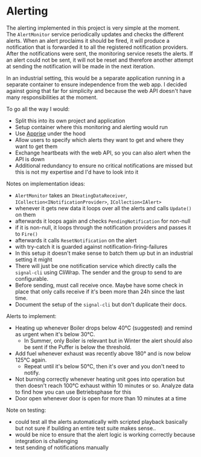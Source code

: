 # Alerting

The alerting implemented in this project is very simple at the moment. \
The `AlertMonitor` service periodically updates and checks the different alerts.
When an alert proclaims it should be fired, it will produce a notification that is forwarded it to all the registered notification providers.
After the notifications were sent, the monitoring service resets the alerts.
If an alert could not be sent, it will not be reset and therefore another attempt at sending the notification will be made in the next iteration.

In an industrial setting, this would be a separate application running in a separate container to ensure independence from the web app.
I decided against going that far for simplicity and because the web API doesn't have many responsibilities at the moment.

To go all the way I would:
- Split this into its own project and application
- Setup container where this monitoring and alerting would run
- Use [Apprise](https://github.com/caronc/apprise) under the hood
- Allow users to specify which alerts they want to get and where they want to get them
- Exchange heartbeats with the web API, so you can also alert when the API is down
- Additional redundancy to ensure no critical notifications are missed but this is not my expertise and I'd have to look into it

Notes on implementation ideas:

- `AlertMonitor` takes an `IHeatingDataReceiver`, `ICollection<INotificationProvider>`, `ICollection<IAlert>`
- whenever it gets new data it loops over all the alerts and calls `Update()` on them
- afterwards it loops again and checks `PendingNotification` for non-null
- if it is non-null, it loops through the notification providers and passes it to `Fire()`
- afterwards it calls `ResetNotification` on the alert
- with try-catch it is guarded against notification-firing-failures
- In this setup it doesn't make sense to batch them up but in an industrial setting it might
- There will just be one notification service which directly calls the `signal-cli` using CliWrap. The sender and the group to send to are configurable.
- Before sending, must call receive once. Maybe have some check in place that only calls receive if it's been more than 24h since the last time.
- Document the setup of the `signal-cli` but don't duplicate their docs.

Alerts to implement:

- Heating up whenever Boiler drops below 40°C (suggested) and remind as urgent when it's below 30°C.
  - In Summer, only Boiler is relevant but in Winter the alert should also be sent if the Puffer is below the threshold.
- Add fuel whenever exhaust was recently above 180° and is now below 125°C again.
  - Repeat until it's below 50°C, then it's over and you don't need to notify.
- Not burning correctly whenever heating unit goes into operation but then doesn't reach 100°C exhaust within 10 minutes or so. Analyze data to find how you can use Betriebsphase for this
- Door open whenever door is open for more than 10 minutes at a time

Note on testing:

- could test all the alerts automatically with scripted playback basically but not sure if building an entire test suite makes sense..
- would be nice to ensure that the alert logic is working correctly because integration is challenging
- test sending of notifications manually
